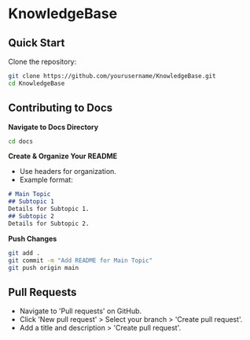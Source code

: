 # KnowledgeBase

## Quick Start
Clone the repository:
```bash
git clone https://github.com/yourusername/KnowledgeBase.git
cd KnowledgeBase
```

## Contributing to Docs
**Navigate to Docs Directory**
```bash
cd docs
```

**Create & Organize Your README**
- Use headers for organization.
- Example format:
```markdown
# Main Topic
## Subtopic 1
Details for Subtopic 1.
## Subtopic 2
Details for Subtopic 2.
```

**Push Changes**
```bash
git add .
git commit -m "Add README for Main Topic"
git push origin main
```

## Pull Requests
- Navigate to 'Pull requests' on GitHub.
- Click 'New pull request' > Select your branch > 'Create pull request'.
- Add a title and description > 'Create pull request'.
